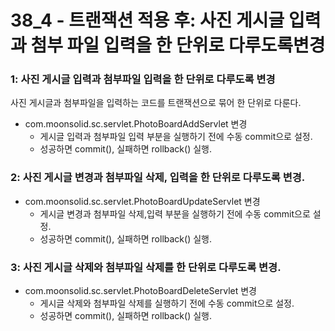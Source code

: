 # 38_4 - 트랜잭션 적용 후: 사진 게시글 입력과 첨부 파일 입력을 한 단위로 다루도록변경



### 1: 사진 게시글 입력과 첨부파일 입력을 한 단위로 다루도록 변경 

사진 게시글과 첨부파일을 입력하는 코드를 트랜잭션으로 묶어 한 단위로 다룬다.

- com.moonsolid.sc.servlet.PhotoBoardAddServlet 변경
  - 게시글 입력과 첨부파일 입력 부분을 실행하기 전에 수동 commit으로 설정.
  - 성공하면 commit(), 실패하면 rollback()  실행.
  
### 2: 사진 게시글 변경과 첨부파일 삭제, 입력을 한 단위로 다루도록 변경. 

- com.moonsolid.sc.servlet.PhotoBoardUpdateServlet 변경
  - 게시글 변경과 첨부파일 삭제,입력 부분을 실행하기 전에 수동 commit으로 설정.
  - 성공하면 commit(), 실패하면 rollback() 실행.

### 3: 사진 게시글 삭제와 첨부파일 삭제를 한 단위로 다루도록 변경. 

- com.moonsolid.sc.servlet.PhotoBoardDeleteServlet 변경
  - 게시글 삭제와 첨부파일 삭제를 실행하기 전에 수동 commit으로 설정.
  - 성공하면 commit(), 실패하면 rollback() 실행.
  